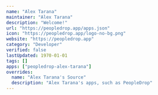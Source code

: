 ```yaml
---
name: "Alex Tarana"
maintainer: "Alex Tarana"
description: "Welcome!"
url: "https://peopledrop.app/apps.json"
icon: "https://peopledrop.app/logo-no-bg.png"
website: "https://peopledrop.app"
category: "Developer"
verified: false
lastUpdated: 1970-01-01
tags: []
apps: ["peopledrop-alex-tarana"]
overrides:
  name: "Alex Tarana's Source"
  description: "Alex Tarana's apps, such as PeopleDrop"
---
```

